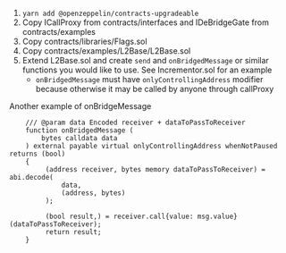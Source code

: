 1. `yarn add @openzeppelin/contracts-upgradeable`
2. Copy ICallProxy from contracts/interfaces and IDeBridgeGate from contracts/examples
3. Copy contracts/libraries/Flags.sol
4. Copy contracts/examples/L2Base/L2Base.sol
5. Extend L2Base.sol and create `send` and `onBridgedMessage` or similar functions you would like to use. See Incrementor.sol for an example
   - `onBridgedMessage` must have `onlyControllingAddress` modifier because otherwise it may be called by anyone through callProxy

Another example of onBridgeMessage
```solidity
    /// @param data Encoded receiver + dataToPassToReceiver
    function onBridgedMessage (
        bytes calldata data
    ) external payable virtual onlyControllingAddress whenNotPaused returns (bool)
    {
         (address receiver, bytes memory dataToPassToReceiver) = abi.decode(
             data,
             (address, bytes)
         );

         (bool result,) = receiver.call{value: msg.value}(dataToPassToReceiver);
         return result;
    }
```